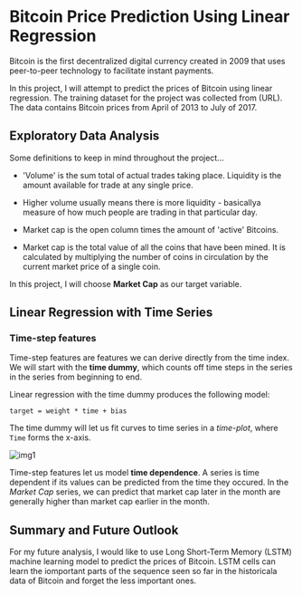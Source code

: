 # Bitcoin Price Prediction Using Linear Regression

Bitcoin is the first decentralized digital currency created in 2009 that uses peer-to-peer technology to facilitate instant payments.

In this project, I will attempt to predict the prices of Bitcoin using linear regression. The training dataset for the project was collected from (URL). The data contains Bitcoin prices from April of 2013 to July of 2017.

## Exploratory Data Analysis

Some definitions to keep in mind throughout the project...

- 'Volume' is the sum total of actual trades taking place. Liquidity is the amount available for trade at any single price.

- Higher volume usually means there is more liquidity - basicallya measure of how much people are trading in that particular day.

- Market cap is the open column times the amount of 'active' Bitcoins.

- Market cap is the total value of all the coins that have been mined. It is calculated by multiplying the number of coins in circulation by the current market price of a single coin.

In this project, I will choose **Market Cap** as our target variable.

## Linear Regression with Time Series

### Time-step features

Time-step features are features we can derive directly from the
time index. We will start with the **time dummy**, which counts off time
steps in the series in the series from beginning to end.

Linear regression with the time dummy produces the following model:

`target = weight * time + bias`

The time dummy will let us fit curves to time series in a *time-plot*, where `Time` forms the x-axis.

![img1](https://github.com/mikiokaji/Time-Series-Forecasting-of-Bitcoin/blob/main/images/img1.png)

Time-step features let us model **time dependence**. A series is time dependent if its values can be predicted from the time they occured. In the *Market Cap* series, we can predict that market cap later in the month are generally higher than market cap earlier in the month.







## Summary and Future Outlook
For my future analysis, I would like to use Long Short-Term Memory (LSTM) machine learning model to predict the prices of Bitcoin. LSTM cells can learn the iomportant parts of the sequence seen so far in the historicala data of Bitcoin and forget the less important ones.
